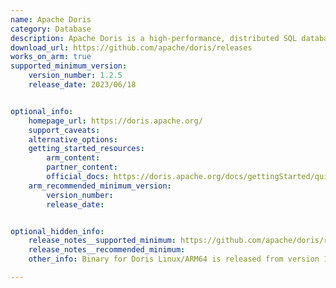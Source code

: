 ```yaml
---
name: Apache Doris
category: Database
description: Apache Doris is a high-performance, distributed SQL database designed for real-time data analytics.
download_url: https://github.com/apache/doris/releases
works_on_arm: true
supported_minimum_version: 
    version_number: 1.2.5
    release_date: 2023/06/18


optional_info:
    homepage_url: https://doris.apache.org/
    support_caveats:
    alternative_options: 
    getting_started_resources:
        arm_content: 
        partner_content: 
        official_docs: https://doris.apache.org/docs/gettingStarted/quick-start
    arm_recommended_minimum_version:
        version_number:
        release_date:


optional_hidden_info:
    release_notes__supported_minimum: https://github.com/apache/doris/releases/tag/1.2.5-rc01
    release_notes__recommended_minimum: 
    other_info: Binary for Doris Linux/ARM64 is released from version 1.2.5.

---
```

